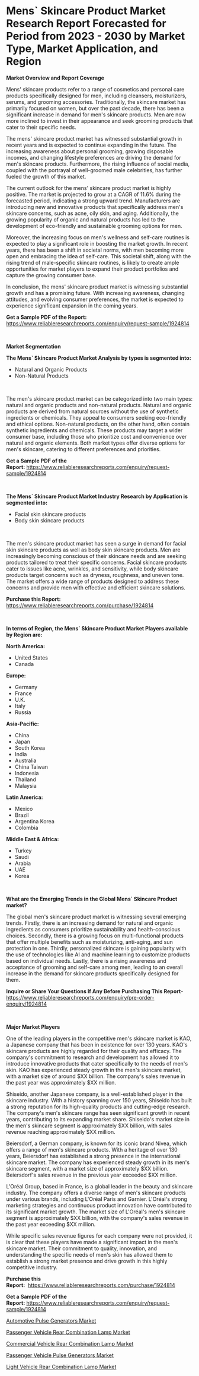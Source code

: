 <p><h1>Mens` Skincare Product Market Research Report Forecasted for Period from 2023 -  2030 by Market Type, Market Application, and Region</h1></p><p><strong>Market Overview and Report Coverage</strong></p>
<p><p>Mens' skincare products refer to a range of cosmetics and personal care products specifically designed for men, including cleansers, moisturizers, serums, and grooming accessories. Traditionally, the skincare market has primarily focused on women, but over the past decade, there has been a significant increase in demand for men's skincare products. Men are now more inclined to invest in their appearance and seek grooming products that cater to their specific needs.</p><p>The mens' skincare product market has witnessed substantial growth in recent years and is expected to continue expanding in the future. The increasing awareness about personal grooming, growing disposable incomes, and changing lifestyle preferences are driving the demand for men's skincare products. Furthermore, the rising influence of social media, coupled with the portrayal of well-groomed male celebrities, has further fueled the growth of this market.</p><p>The current outlook for the mens' skincare product market is highly positive. The market is projected to grow at a CAGR of 11.6% during the forecasted period, indicating a strong upward trend. Manufacturers are introducing new and innovative products that specifically address men's skincare concerns, such as acne, oily skin, and aging. Additionally, the growing popularity of organic and natural products has led to the development of eco-friendly and sustainable grooming options for men.</p><p>Moreover, the increasing focus on men's wellness and self-care routines is expected to play a significant role in boosting the market growth. In recent years, there has been a shift in societal norms, with men becoming more open and embracing the idea of self-care. This societal shift, along with the rising trend of male-specific skincare routines, is likely to create ample opportunities for market players to expand their product portfolios and capture the growing consumer base.</p><p>In conclusion, the mens' skincare product market is witnessing substantial growth and has a promising future. With increasing awareness, changing attitudes, and evolving consumer preferences, the market is expected to experience significant expansion in the coming years.</p></p>
<p><strong>Get a Sample PDF of the Report:</strong> <a href="https://www.reliableresearchreports.com/enquiry/request-sample/1924814">https://www.reliableresearchreports.com/enquiry/request-sample/1924814</a></p>
<p>&nbsp;</p>
<p><strong>Market Segmentation</strong></p>
<p><strong>The Mens` Skincare Product Market Analysis by types is segmented into:</strong></p>
<p><ul><li>Natural and Organic Products</li><li>Non-Natural Products</li></ul></p>
<p>&nbsp;</p>
<p><p>The men's skincare product market can be categorized into two main types: natural and organic products and non-natural products. Natural and organic products are derived from natural sources without the use of synthetic ingredients or chemicals. They appeal to consumers seeking eco-friendly and ethical options. Non-natural products, on the other hand, often contain synthetic ingredients and chemicals. These products may target a wider consumer base, including those who prioritize cost and convenience over natural and organic elements. Both market types offer diverse options for men's skincare, catering to different preferences and priorities.</p></p>
<p><strong>Get a Sample PDF of the Report:</strong>&nbsp;<a href="https://www.reliableresearchreports.com/enquiry/request-sample/1924814">https://www.reliableresearchreports.com/enquiry/request-sample/1924814</a></p>
<p>&nbsp;</p>
<p><strong>The Mens` Skincare Product Market Industry Research by Application is segmented into:</strong></p>
<p><ul><li>Facial skin skincare products</li><li>Body skin skincare products</li></ul></p>
<p>&nbsp;</p>
<p><p>The men's skincare product market has seen a surge in demand for facial skin skincare products as well as body skin skincare products. Men are increasingly becoming conscious of their skincare needs and are seeking products tailored to treat their specific concerns. Facial skincare products cater to issues like acne, wrinkles, and sensitivity, while body skincare products target concerns such as dryness, roughness, and uneven tone. The market offers a wide range of products designed to address these concerns and provide men with effective and efficient skincare solutions.</p></p>
<p><strong>Purchase this Report:</strong>&nbsp; <a href="https://www.reliableresearchreports.com/purchase/1924814">https://www.reliableresearchreports.com/purchase/1924814</a></p>
<p>&nbsp;</p>
<p><strong>In terms of Region, the Mens` Skincare Product Market Players available by Region are:</strong></p>
<p>
    <p> <strong> North America: </strong>
        <ul>
            <li>United States</li>
            <li>Canada</li>
        </ul>
        </p> 
    <p> <strong> Europe: </strong>
        <ul>
            <li>Germany</li>
            <li>France</li>
            <li>U.K.</li>
            <li>Italy</li>
            <li>Russia</li>
        </ul>
        </p> 
    <p> <strong> Asia-Pacific: </strong>
        <ul>
            <li>China</li>
            <li>Japan</li>
            <li>South Korea</li>
            <li>India</li>
            <li>Australia</li>
            <li>China Taiwan</li>
            <li>Indonesia</li>
            <li>Thailand</li>
            <li>Malaysia</li>
        </ul>
        </p> 
    <p> <strong> Latin America: </strong>
        <ul>
            <li>Mexico</li>
            <li>Brazil</li>
            <li>Argentina Korea</li>
            <li>Colombia</li>
        </ul>
        </p> 
    <p> <strong> Middle East & Africa: </strong>
        <ul>
            <li>Turkey</li>
            <li>Saudi</li>
            <li>Arabia</li>
            <li>UAE</li>
            <li>Korea</li>
        </ul>
    </p>
    </p>
<p>&nbsp;</p>
<p><strong>What are the Emerging Trends in the Global Mens` Skincare Product market?</strong></p>
<p><p>The global men's skincare product market is witnessing several emerging trends. Firstly, there is an increasing demand for natural and organic ingredients as consumers prioritize sustainability and health-conscious choices. Secondly, there is a growing focus on multi-functional products that offer multiple benefits such as moisturizing, anti-aging, and sun protection in one. Thirdly, personalized skincare is gaining popularity with the use of technologies like AI and machine learning to customize products based on individual needs. Lastly, there is a rising awareness and acceptance of grooming and self-care among men, leading to an overall increase in the demand for skincare products specifically designed for them.</p></p>
<p><strong>Inquire or Share Your Questions If Any Before Purchasing This Report</strong>- <a href="https://www.reliableresearchreports.com/enquiry/pre-order-enquiry/1924814">https://www.reliableresearchreports.com/enquiry/pre-order-enquiry/1924814</a></p>
<p>&nbsp;</p>
<p><strong>Major Market Players</strong></p>
<p><p>One of the leading players in the competitive men's skincare market is KAO, a Japanese company that has been in existence for over 130 years. KAO's skincare products are highly regarded for their quality and efficacy. The company's commitment to research and development has allowed it to introduce innovative products that cater specifically to the needs of men's skin. KAO has experienced steady growth in the men's skincare market, with a market size of around $XX billion. The company's sales revenue in the past year was approximately $XX million.</p><p>Shiseido, another Japanese company, is a well-established player in the skincare industry. With a history spanning over 150 years, Shiseido has built a strong reputation for its high-quality products and cutting-edge research. The company's men's skincare range has seen significant growth in recent years, contributing to its expanding market share. Shiseido's market size in the men's skincare segment is approximately $XX billion, with sales revenue reaching approximately $XX million.</p><p>Beiersdorf, a German company, is known for its iconic brand Nivea, which offers a range of men's skincare products. With a heritage of over 130 years, Beiersdorf has established a strong presence in the international skincare market. The company has experienced steady growth in its men's skincare segment, with a market size of approximately $XX billion. Beiersdorf's sales revenue in the previous year exceeded $XX million.</p><p>L'Oréal Group, based in France, is a global leader in the beauty and skincare industry. The company offers a diverse range of men's skincare products under various brands, including L'Oréal Paris and Garnier. L'Oréal's strong marketing strategies and continuous product innovation have contributed to its significant market growth. The market size of L'Oréal's men's skincare segment is approximately $XX billion, with the company's sales revenue in the past year exceeding $XX million.</p><p>While specific sales revenue figures for each company were not provided, it is clear that these players have made a significant impact in the men's skincare market. Their commitment to quality, innovation, and understanding the specific needs of men's skin has allowed them to establish a strong market presence and drive growth in this highly competitive industry.</p></p>
<p><strong>Purchase this Report:</strong>&nbsp;&nbsp;<a href="https://www.reliableresearchreports.com/purchase/1924814">https://www.reliableresearchreports.com/purchase/1924814</a></p>
<p></p>
<p><strong>Get a Sample PDF of the Report:</strong>&nbsp;<a href="https://www.reliableresearchreports.com/enquiry/request-sample/1924814">https://www.reliableresearchreports.com/enquiry/request-sample/1924814</a></p>
<p><p><a href="https://medium.com/@dennisoliver07/decoding-automotive-pulse-generators-market-metrics-market-share-trends-and-growth-patterns-f95cd2ccc61e">Automotive Pulse Generators Market</a></p><p><a href="https://medium.com/@christopherbennett19/passenger-vehicle-rear-combination-lamp-market-report-reveals-the-latest-trends-and-growth-bf0ddb2e66b4">Passenger Vehicle Rear Combination Lamp Market</a></p><p><a href="https://medium.com/@scottford2001/commercial-vehicle-rear-combination-lamp-market-analysis-and-sze-forecasted-for-period-from-2023-to-d957569ffaca">Commercial Vehicle Rear Combination Lamp Market</a></p><p><a href="https://medium.com/@bobbyrobinson56/passenger-vehicle-pulse-generators-market-insight-market-trends-growth-forecasted-from-2023-to-e58f83fe126d">Passenger Vehicle Pulse Generators Market</a></p><p><a href="https://medium.com/@jamesromero59/analyzing-light-vehicle-rear-combination-lamp-market-global-industry-perspective-and-forecast-e5fe703a8ba5">Light Vehicle Rear Combination Lamp Market</a></p></p>